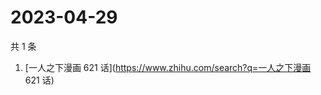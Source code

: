 # 2023-04-29

共 1 条

<!-- BEGIN -->
<!-- 最后更新时间 Sat Apr 29 2023 07:11:53 GMT+0800 (China Standard Time) -->

1. [一人之下漫画 621 话](https://www.zhihu.com/search?q=一人之下漫画 621 话)

<!-- END -->
